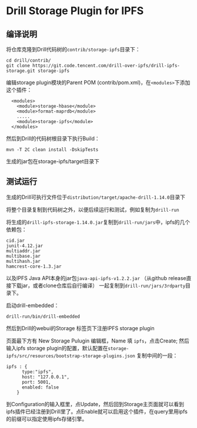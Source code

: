 Drill Storage Plugin for IPFS
============


编译说明
-------

将仓库克隆到Drill代码树的`contrib/storage-ipfs`目录下：

```
cd drill/contrib/
git clone https://git.code.tencent.com/drill-over-ipfs/drill-ipfs-storage.git storage-ipfs
```

编辑storage plugin模块的Parent POM (contrib/pom.xml)，在`<modules>`下添加这个插件：

```
  <modules>
    <module>storage-hbase</module>
    <module>format-maprdb</module>
    .....
    <module>storage-ipfs</module>
  </modules>
```

然后到Drill的代码树根目录下执行Build：

```
mvn -T 2C clean install -DskipTests
```

生成的jar包在storage-ipfs/target目录下


测试运行
-------

生成的Drill可执行文件位于`distribution/target/apache-drill-1.14.0`目录下

将整个目录复制到代码树之外，以便后续运行和测试，例如复制为`drill-run`

将生成的`drill-ipfs-storage-1.14.0.jar`复制到`drill-run/jars`中，ipfs的几个依赖包：

```
cid.jar
junit-4.12.jar
multiaddr.jar
multibase.jar
multihash.jar
hamcrest-core-1.3.jar
```

以及IPFS Java API本身的jar包`java-api-ipfs-v1.2.2.jar` （从github release直接下载jar，或者clone仓库后自行编译）
一起复制到`drill-run/jars/3rdparty`目录下。

启动drill-embedded：

```
drill-run/bin/drill-embedded
```

然后到Drill的webui的Storage 标签页下注册IPFS storage plugin

页面最下方有 New Storage Pulugin 编辑框，Name 填 `ipfs`，点击Create;
然后输入ipfs storage plugin的配置，默认配置在`storage-ipfs/src/resources/bootstrap-storage-plugins.json`
复制中间的一段：

```
ipfs : {
      type:"ipfs",
      host: "127.0.0.1",
      port: 5001,
      enabled: false
    }
```

到Configuration的输入框里，点Update，然后回到Storage主页面就可以看到ipfs插件已经注册到Drill里了。点Enable就可以启用这个插件，在query里用ipfs的前缀可以指定使用ipfs存储引擎。




